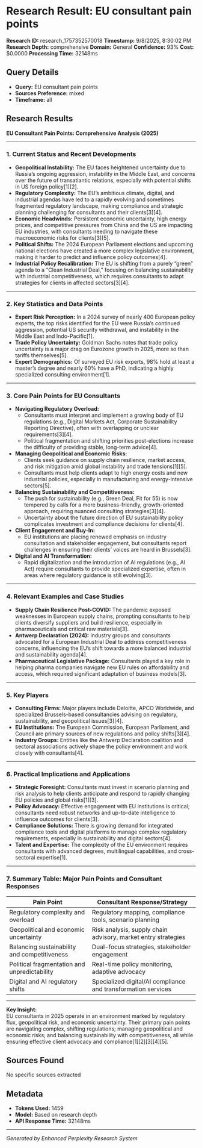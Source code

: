 # Research Result: EU consultant pain points

**Research ID:** research_1757352570018
**Timestamp:** 9/8/2025, 8:30:02 PM
**Research Depth:** comprehensive
**Domain:** General
**Confidence:** 93%
**Cost:** $0.0000
**Processing Time:** 32148ms

## Query Details
- **Query:** EU consultant pain points
- **Sources Preference:** mixed
- **Timeframe:** all

## Research Results

**EU Consultant Pain Points: Comprehensive Analysis (2025)**

---

### 1. Current Status and Recent Developments

- **Geopolitical Instability:** The EU faces heightened uncertainty due to Russia’s ongoing aggression, instability in the Middle East, and concerns over the future of transatlantic relations, especially with potential shifts in US foreign policy[1][2].
- **Regulatory Complexity:** The EU’s ambitious climate, digital, and industrial agendas have led to a rapidly evolving and sometimes fragmented regulatory landscape, making compliance and strategic planning challenging for consultants and their clients[3][4].
- **Economic Headwinds:** Persistent economic uncertainty, high energy prices, and competitive pressures from China and the US are impacting EU industries, with consultants needing to navigate these macroeconomic risks for clients[3][5].
- **Political Shifts:** The 2024 European Parliament elections and upcoming national elections have created a more complex legislative environment, making it harder to predict and influence policy outcomes[4].
- **Industrial Policy Recalibration:** The EU is shifting from a purely “green” agenda to a “Clean Industrial Deal,” focusing on balancing sustainability with industrial competitiveness, which requires consultants to adapt strategies for clients in affected sectors[3][4].

---

### 2. Key Statistics and Data Points

- **Expert Risk Perception:** In a 2024 survey of nearly 400 European policy experts, the top risks identified for the EU were Russia’s continued aggression, potential US security withdrawal, and instability in the Middle East and Indo-Pacific[1].
- **Trade Policy Uncertainty:** Goldman Sachs notes that trade policy uncertainty is a major drag on Eurozone growth in 2025, more so than tariffs themselves[5].
- **Expert Demographics:** Of surveyed EU risk experts, 98% hold at least a master’s degree and nearly 60% have a PhD, indicating a highly specialized consulting environment[1].

---

### 3. Core Pain Points for EU Consultants

- **Navigating Regulatory Overload:**
  - Consultants must interpret and implement a growing body of EU regulations (e.g., Digital Markets Act, Corporate Sustainability Reporting Directive), often with overlapping or unclear requirements[3][4].
  - Political fragmentation and shifting priorities post-elections increase the difficulty of providing stable, long-term advice[4].
- **Managing Geopolitical and Economic Risks:**
  - Clients seek guidance on supply chain resilience, market access, and risk mitigation amid global instability and trade tensions[1][5].
  - Consultants must help clients adapt to high energy costs and new industrial policies, especially in manufacturing and energy-intensive sectors[5].
- **Balancing Sustainability and Competitiveness:**
  - The push for sustainability (e.g., Green Deal, Fit for 55) is now tempered by calls for a more business-friendly, growth-oriented approach, requiring nuanced consulting strategies[3][4].
  - Uncertainty about the future direction of EU sustainability policy complicates investment and compliance decisions for clients[4].
- **Client Engagement and Buy-In:**
  - EU institutions are placing renewed emphasis on industry consultation and stakeholder engagement, but consultants report challenges in ensuring their clients’ voices are heard in Brussels[3].
- **Digital and AI Transformation:**
  - Rapid digitalization and the introduction of AI regulations (e.g., AI Act) require consultants to provide specialized expertise, often in areas where regulatory guidance is still evolving[3].

---

### 4. Relevant Examples and Case Studies

- **Supply Chain Resilience Post-COVID:** The pandemic exposed weaknesses in European supply chains, prompting consultants to help clients diversify suppliers and build resilience, especially in pharmaceuticals and critical raw materials[3].
- **Antwerp Declaration (2024):** Industry groups and consultants advocated for a European Industrial Deal to address competitiveness concerns, influencing the EU’s shift towards a more balanced industrial and sustainability agenda[4].
- **Pharmaceutical Legislative Package:** Consultants played a key role in helping pharma companies navigate new EU rules on affordability and access, which required significant adaptation of business models[3].

---

### 5. Key Players

- **Consulting Firms:** Major players include Deloitte, APCO Worldwide, and specialized Brussels-based consultancies advising on regulatory, sustainability, and geopolitical issues[3][4].
- **EU Institutions:** The European Commission, European Parliament, and Council are primary sources of new regulations and policy shifts[3][4].
- **Industry Groups:** Entities like the Antwerp Declaration coalition and sectoral associations actively shape the policy environment and work closely with consultants[4].

---

### 6. Practical Implications and Applications

- **Strategic Foresight:** Consultants must invest in scenario planning and risk analysis to help clients anticipate and respond to rapidly changing EU policies and global risks[1][3].
- **Policy Advocacy:** Effective engagement with EU institutions is critical; consultants need robust networks and up-to-date intelligence to influence outcomes for clients[3].
- **Compliance Solutions:** There is growing demand for integrated compliance tools and digital platforms to manage complex regulatory requirements, especially in sustainability and digital sectors[4].
- **Talent and Expertise:** The complexity of the EU environment requires consultants with advanced degrees, multilingual capabilities, and cross-sectoral expertise[1].

---

### 7. Summary Table: Major Pain Points and Consultant Responses

| Pain Point                                | Consultant Response/Strategy                          |
|--------------------------------------------|------------------------------------------------------|
| Regulatory complexity and overload         | Regulatory mapping, compliance tools, scenario planning |
| Geopolitical and economic uncertainty      | Risk analysis, supply chain advisory, market entry strategies |
| Balancing sustainability and competitiveness| Dual-focus strategies, stakeholder engagement         |
| Political fragmentation and unpredictability| Real-time policy monitoring, adaptive advocacy        |
| Digital and AI regulatory shifts           | Specialized digital/AI compliance and transformation services |

---

**Key Insight:**  
EU consultants in 2025 operate in an environment marked by regulatory flux, geopolitical risk, and economic uncertainty. Their primary pain points are navigating complex, shifting regulations; managing geopolitical and economic risks; and balancing sustainability with competitiveness, all while ensuring effective client advocacy and compliance[1][2][3][4][5].

## Sources Found
No specific sources extracted

## Metadata
- **Tokens Used:** 1459
- **Model:** Based on research depth
- **API Response Time:** 32148ms

---
*Generated by Enhanced Perplexity Research System*
